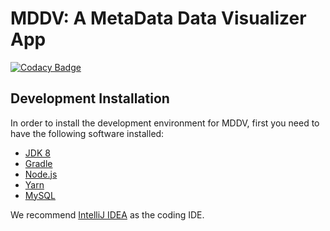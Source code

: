 # MDDV: A MetaData Data Visualizer App

[![Codacy Badge](https://api.codacy.com/project/badge/Grade/d1f880de9dd8444287771b9d3d406b73)](https://app.codacy.com/app/pablo.ulloac/mddv?utm_source=github.com&utm_medium=referral&utm_content=prulloac/mddv&utm_campaign=badger)


## Development Installation

In order to install the development environment for MDDV, first you need to have the following software installed:

* [JDK 8](http://www.oracle.com/technetwork/java/javase/downloads/jdk8-downloads-2133151.html)
* [Gradle](https://gradle.org/install/)
* [Node.js](https://nodejs.org/en/)
* [Yarn](https://yarnpkg.com/en/docs/install)
* [MySQL](https://dev.mysql.com/downloads/)

We recommend [IntelliJ IDEA](https://www.jetbrains.com/idea/download/) as the coding IDE.

